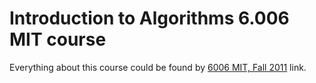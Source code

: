 # Introduction to Algorithms 6.006 MIT course

Everything about this course could be found by [6006 MIT, Fall 2011](https://ocw.mit.edu/courses/6-006-introduction-to-algorithms-fall-2011/) link.